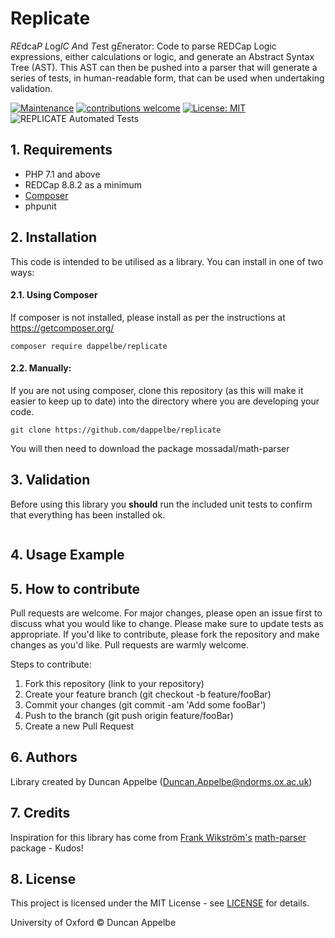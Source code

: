# Replicate
*RE*dca*P* *L*og*IC* *A*nd *T*est g*E*nerator: Code to parse REDCap Logic expressions, either calculations or logic,
and generate an Abstract Syntax Tree (AST). This AST can then be pushed into a parser that will generate a series of tests,
in human-readable form, that can be used when undertaking validation.

[![Maintenance](https://img.shields.io/badge/Maintained%3F-yes-green.svg)](https://GitHub.com/Naereen/StrapDown.js/graphs/commit-activity)
[![contributions welcome](https://img.shields.io/badge/contributions-welcome-brightgreen.svg?style=flat)](https://github.com/dwyl/esta/issues)
[![License: MIT](https://img.shields.io/badge/License-MIT-yellow.svg)](https://opensource.org/licenses/MIT)
![REPLICATE Automated Tests](https://github.com/dappelbe/replicate/workflows/REPLICATE%20Automated%20Tests/badge.svg)


## 1. Requirements
* PHP 7.1 and above
* REDCap 8.8.2 as a minimum
* [Composer](https://getcomposer.org/)
* phpunit

## 2. Installation
This code is intended to be utilised as a library. You can install in one of two ways:
#### 2.1. Using Composer
If composer is not installed, please install as per the instructions at https://getcomposer.org/
```shell
composer require dappelbe/replicate
```
#### 2.2. Manually:  
If you are not using composer, clone this repository (as this will make it easier to keep up to date) 
into the directory where you are developing your code.
```shell
git clone https://github.com/dappelbe/replicate
```
You will then need to download the package mossadal/math-parser
## 3. Validation
Before using this library you **should** run the included unit tests to confirm that everything has been 
installed ok.
```shell
```

## 4. Usage Example

## 5. How to contribute
Pull requests are welcome. For major changes, please open an issue first to discuss what you would like to change. Please make sure to update tests as appropriate. If you'd like to contribute, please fork the repository and make changes as you'd like. Pull requests are warmly welcome.

Steps to contribute:
1. Fork this repository (link to your repository)
2. Create your feature branch (git checkout -b feature/fooBar)
3. Commit your changes (git commit -am 'Add some fooBar')
4. Push to the branch (git push origin feature/fooBar)
5. Create a new Pull Request

## 6. Authors
Library created by Duncan Appelbe (Duncan.Appelbe@ndorms.ox.ac.uk)

## 7. Credits
Inspiration for this library has come from [Frank Wikström's](https://github.com/mossadal) 
[math-parser](https://github.com/mossadal/math-parser) package - Kudos!
## 8. License
This project is licensed under the MIT License - see [LICENSE](LICENSE) for details.

University of Oxford © Duncan Appelbe